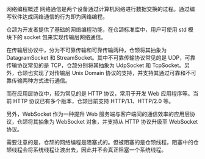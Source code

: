 网络编程概述
网络通信是两个设备通过计算机网络进行数据交换的过程。通过编写软件达成网络通信的行为即为网络编程。

仓颉为开发者提供了基础的网络编程功能，在仓颉标准库中，用户可使用 std 模块下的 socket 包来实现传输层网络通信。

在传输层协议中，分为不可靠传输和可靠传输两种，仓颉将其抽象为 DatagramSocket 和 StreamSocket。其中不可靠传输协议常见的是 UDP，可靠传输协议常见的是 TCP，仓颉分别将其抽象为 UdpSocket 和 TcpSocket。另外，仓颉也实现了对传输层 Unix Domain 协议的支持，并支持其通过可靠和不可靠传输两种方式进行通信。

而在应用层协议中，较为常见的是 HTTP 协议，常用于开发 Web 应用程序等。当前 HTTP 协议已有多个版本，仓颉目前支持 HTTP/1.1、HTTP/2.0 等。

另外，WebSocket 作为一种提升 Web 服务端与客户端间的通信效率的应用层协议，仓颉将其抽象为 WebSocket 对象，并支持从 HTTP 协议升级至 WebSocket 协议。

需要注意的是，仓颉的网络编程是阻塞式的。但被阻塞的是仓颉线程，阻塞中的仓颉线程会将系统线程让渡出去，因此并不会真正阻塞一个系统线程。